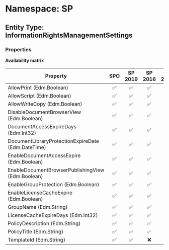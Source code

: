 # Namespace: SP

## Entity Type: InformationRightsManagementSettings

### Properties

**Availability matrix**

Property | SPO | SP 2019 | SP 2016 | SP 2013
----------|:---:|:-------:|:-------:|:-------:
AllowPrint (Edm.Boolean) | ✅ | ✅ | ✅ | ✅
AllowScript (Edm.Boolean) | ✅ | ✅ | ✅ | ✅
AllowWriteCopy (Edm.Boolean) | ✅ | ✅ | ✅ | ✅
DisableDocumentBrowserView (Edm.Boolean) | ✅ | ✅ | ✅ | ✅
DocumentAccessExpireDays (Edm.Int32) | ✅ | ✅ | ✅ | ✅
DocumentLibraryProtectionExpireDate (Edm.DateTime) | ✅ | ✅ | ✅ | ✅
EnableDocumentAccessExpire (Edm.Boolean) | ✅ | ✅ | ✅ | ✅
EnableDocumentBrowserPublishingView (Edm.Boolean) | ✅ | ✅ | ✅ | ✅
EnableGroupProtection (Edm.Boolean) | ✅ | ✅ | ✅ | ✅
EnableLicenseCacheExpire (Edm.Boolean) | ✅ | ✅ | ✅ | ✅
GroupName (Edm.String) | ✅ | ✅ | ✅ | ✅
LicenseCacheExpireDays (Edm.Int32) | ✅ | ✅ | ✅ | ✅
PolicyDescription (Edm.String) | ✅ | ✅ | ✅ | ✅
PolicyTitle (Edm.String) | ✅ | ✅ | ✅ | ✅
TemplateId (Edm.String) | ✅ | ✅ | ❌ | ❌